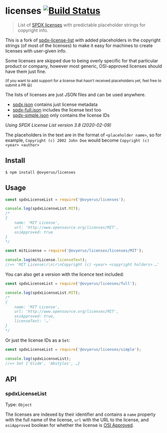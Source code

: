# licenses [![Build Status](https://travis-ci.org/Ovyerus/licenses.svg?branch=master)](https://travis-ci.org/Ovyerus/licenses)

> List of [SPDX licenses](https://spdx.org/licenses/) with predictable placeholder strings for copyright info.

This is a fork of [spdx-license-list](https://github.com/sindresorhus/spdx-license-list) with added placeholders
in the copyright strings (of most of the licenses) to make it easy for machines to create licenses with user-given info.

Some licenses are skipped due to being overly specific for that particular product or company, however most generic,
OSI-approved licenses should have them just fine.

<small>(If you want to add support for a license that hasn't received placeholders yet, feel free to submit a PR 😃)</small>

The lists of licenses are just JSON files and can be used anywhere.

- [spdx.json](spdx.json) contains just license metadata
- [spdx-full.json](spdx-full.json) includes the license text too
- [spdx-simple.json](spdx-simple.json) only contains the license IDs

_Using SPDX License List version 3.8 (2020-02-09)_

The placeholders in the text are in the format of `<placeholder name>`, so for example, `Copyright (c) 2002 John Doe`
would become `Copyright (c) <year> <author>`

## Install

```
$ npm install @ovyerus/licenses
```

## Usage

```js
const spdxLicenseList = require('@ovyerus/licenses');

console.log(spdxLicenseList.MIT);
/*
{
	name: 'MIT License',
	url: 'http://www.opensource.org/licenses/MIT',
	osiApproved: true
}
*/
```

```js
const mitLicense = require('@ovyerus/licenses/licenses/MIT');

console.log(mitLicense.licenseText);
//=> 'MIT License\r\n\r\nCopyright (c) <year> <copyright holders> …'
```

You can also get a version with the licence text included:

```js
const spdxLicenseList = require('@ovyerus/licenses/full');

console.log(spdxLicenseList.MIT);
/*
{
	name: 'MIT License',
	url: 'http://www.opensource.org/licenses/MIT',
	osiApproved: true,
	licenseText: '…'
}
*/
```

Or just the license IDs as a `Set`:

```js
const spdxLicenseList = require('@ovyerus/licenses/simple');

console.log(spdxLicenseList);
//=> Set {'Glide', 'Abstyles', …}
```

## API

### spdxLicenseList

Type: `Object`

The licenses are indexed by their identifier and contains a `name` property with the full name of the license, `url` with the URL to the license, and `osiApproved` boolean for whether the license is [OSI Approved](https://opensource.org/licenses).
